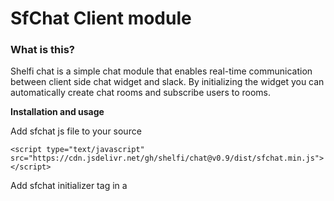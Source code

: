 # SfChat Client module


### What is this?

Shelfi chat is a simple chat module that enables real-time communication between client side chat widget and slack. By initializing the widget you can automatically create chat rooms and subscribe users to rooms.



**Installation and usage**

Add sfchat js file to your source

    <script type="text/javascript" src="https://cdn.jsdelivr.net/gh/shelfi/chat@v0.9/dist/sfchat.min.js"></script>

Add sfchat initializer tag in a **<script>** tag (preferably after header). Change details for your instance ID and user details.

    _sfchat.init('YOUR_WIDGET_ID', 
	    {
		    user_id: 'USER_ID', 
		    user_name: 'USER_NAME', 
		    user_custom_data: {
				email: 'john@shelfi.net'
				age: '24',
				hobby: 'biking'
		    },
		    //you can enter a slack channel id or name in order to push messages to certain slack channel (optional)
		    //or enter a room_id if you would like to load a chat history from previous sessions(optional)
		    slack_channel_id: 'CD35GJQ7M',
		    slack_channel_name: 'support-channel',
		    room_id: '123456'
	    },
	    {
	    	//widget configuration comes here(optional)
	    }
    )


Also you can use the second init json object to configure your widget. Normally the configuration is initialized during init phase (you can modify these values via your admin panels widget configuation section). You can override these settings at client level using the second json object, as in example:

    _sfchat.init('YOUR_WIDGET_ID', 
	    {
		    //init here
	    },
	    {
	    	"message_limit" : 50, 							//message item count on chat screen
	    	"active" : true,								//chat is loaded automatically if active
	    	"open" : true,									//chat dialog is open at page load
	    	"uploader" : true,								//turn on/off file upload feature
	    	"locale" : "en-us",								//change locale for date-time items
	    	"active_on_mobile" : true,						//load on mobile device
	    	"server_url": 'https://v1.shelfi.shop', 		//default API url
	    	"color_primary" : "#26a69a",
	    	"color_accent" : "#00b0ff",
	    	"color_primary_contrast" : "#fff",
	    	"color_accent_contrast" : "#fff",
	    	"color_bg" : "#f0f0f0",
	    	"color_text" : "#101010",
	    	"color_text_light" : "#cacaca",
	    	"color_border" : "#e0e0e0",
	    	"loading_text" : "Loading...",
	    	"header_title" : "Hi there",
	    	"header_subhead" : "Ask us anything now",
	    	"greeting_online_text" : "Hi there, send us a message",
	    	"greeting_offline_text" : "We are not available right now, we will get back to via e-mail",
	    	"display_name" : "Support",
	    	"launcher" : "mini",
	    	"launcher_position" : "left",
	    	"launcher_text" : "Ask us anything",
	    	"hide_workspace_icon" : false,
	    	"hide_avatars" : false,
	    	"hide_credits" : false,
	    	"user_form_active" : true,
	    	"user_form_required" : false,
	    	"user_form_show_on_launch" : true,
	    	"user_form_name_placeholder" : "Name",
	    	"user_form_email_placeholder" : "Email",
	    	"user_form_message" : "Add your name and e-mail to get notified when we reply.",
	    	"user_form_approval" : "Thanks for your information, we will contact you as soon as possible",
	    	"user_form_btn_text" : "DONE",
	    	"chat_form_placeholder" : "Reply here.."
	    }
    )

----
You can use the following events

* sfchat.ready
* sfchat.open 
* sfchat.close
* sfchat.message_read
* sfchat.message_sent 
* sfchat.user_offline
* sfchat.user_online
* sfchat.upload_complete

---

**Example:**

	document.addEventListener('sfchat.ready', function (e) {
	//do something with event
	}, false);

---

### About Shelfi Chat
Shelfichat is part of Shelfi E-commerce platform. For details see [Shelfi E-commerce](http://shelfi.net)

### changelog
* 12-Aug-2018 update for better init 0.1.2
* 25-Jun-2018 release beta version 0.1.1